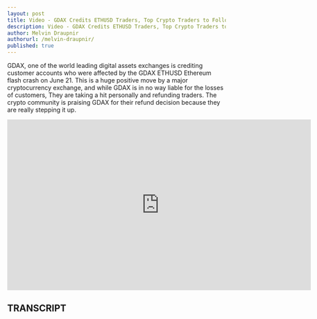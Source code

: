 ```yaml
---
layout: post
title: Video - GDAX Credits ETHUSD Traders, Top Crypto Traders to Follow
description: Video - GDAX Credits ETHUSD Traders, Top Crypto Traders to Follow
author: Melvin Draupnir
authorurl: /melvin-draupnir/
published: true
---
```


<p>GDAX, one of the world leading digital assets exchanges is crediting customer accounts who were affected by the GDAX ETHUSD Ethereum flash crash on June 21. This is a huge positive move by a major cryptocurrency exchange, and while GDAX is in no way liable for the losses of customers, They are taking a hit personally and refunding traders. The crypto community is praising GDAX for their refund decision because they are really stepping it up.</p>

<center><iframe width="700" height="394" src="https://www.youtube.com/embed/f7ZRKca5rX4" frameborder="0" allowfullscreen></iframe></center>

<h2>TRANSCRIPT</h2>
